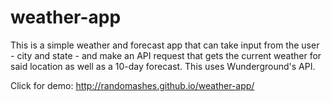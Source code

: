 # weather-app
This is a simple weather and forecast app that can take input from the user - city and state - and make an API request that gets the current weather for said location as well as a 10-day forecast. This uses Wunderground's API.

Click for demo: 
http://randomashes.github.io/weather-app/